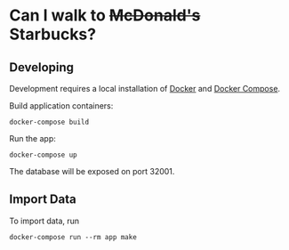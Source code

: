 # Can I walk to ~~McDonald's~~ Starbucks?

## Developing

Development requires a local installation of [Docker](https://docs.docker.com/install/)
and [Docker Compose](https://docs.docker.com/compose/install/).

Build application containers:

```
docker-compose build
```

Run the app:

```
docker-compose up
```

The database will be exposed on port 32001.

## Import Data
To import data, run
```
docker-compose run --rm app make
```
